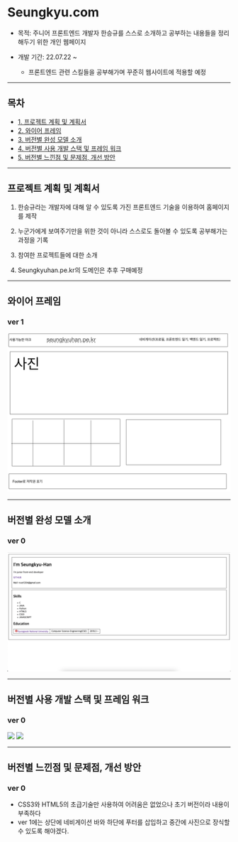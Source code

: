 # Seungkyu.com

* 목적: 주니어 프론트엔드 개발자 한승규를 스스로 소개하고 공부하는 내용들을 정리해두기 위한 개인 웹페이지

* 개발 기간: 22.07.22 ~ 
  - 프론트엔드 관련 스킬들을 공부해가며 꾸준히 웹사이트에 적용할 예정

<hr>

## 목차

* [1. 프로젝트 계획 및 계획서](#프로젝트-계획-및-계획서)
* [2. 와이어 프레임](#와이어-프레임)
* [3. 버전별 완성 모델 소개](#버전별-완성-모델-소개)
* [4. 버전별 사용 개발 스택 및 프레임 워크](#버전별-사용-개발-스택-및-프레임-워크)
* [5. 버전별 느낀점 및 문제점, 개선 방안](#버전별-느낀점-및-문제점-개선-방안)

<hr>

## 프로젝트 계획 및 계획서

1. 한승규라는 개발자에 대해 알 수 있도록 가진 프론트엔드 기술을 이용하여 홈페이지를 제작
2. 누군가에게 보여주기만을 위한 것이 아니라 스스로도 돌아볼 수 있도록 공부해가는 과정을 기록
3. 참여한 프로젝트들에 대한 소개

4. Seungkyuhan.pe.kr의 도메인은 추후 구매예정

<hr>

## 와이어 프레임

### ver 1

<img src = "https://github.com/Seungkyu-Han/Seungkyu.com/blob/main/ver%201/ver%201_model.JPG">

<hr>

## 버전별 완성 모델 소개

### ver 0

<img src = "https://github.com/Seungkyu-Han/Seungkyu.com/blob/main/ver%200/ver%200.png">

<hr>

## 버전별 사용 개발 스택 및 프레임 워크

### ver 0

<img src="https://img.shields.io/badge/HTML5-E34F26?style=for-the-badge&logo=HTML5&logoColor=black"> <img src="https://img.shields.io/badge/CSS3-1572B6?style=for-the-badge&logo=CSS3&logoColor=white"><br>

<hr>


## 버전별 느낀점 및 문제점, 개선 방안

### ver 0

* CSS3와 HTML5의 초급기술만 사용하여 어려움은 없었으나 초기 버전이라 내용이 부족하다
* ver 1에는 상단에 네비게이션 바와 하단에 푸터를 삽입하고 중간에 사진으로 장식할 수 있도록 해야겠다.
